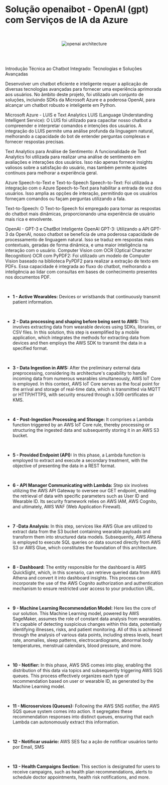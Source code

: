 # Solução openaibot - OpenAI (gpt) com Serviços de IA da Azure 

<br> 

<div align="center">

![openai architecture](https://github.com/arthurmeirelessm/openaibot-dev/assets/78212769/afc52efd-98e5-4c15-8bf5-279b5916ba61)


</div>

<br> 

<br> 


Introdução Técnica ao Chatbot Integrado: Tecnologias e Soluções Avançadas

Desenvolver um chatbot eficiente e inteligente requer a aplicação de diversas tecnologias avançadas para fornecer uma experiência aprimorada aos usuários. No âmbito deste projeto, foi utilizado um conjunto de soluções, incluindo SDKs da Microsoft Azure e a poderosa OpenAI, para alcançar um chatbot robusto e inteligente em Python.

Microsoft Azure - LUIS e Text Analytics
LUIS (Language Understanding Intelligent Service):
O LUIS foi utilizado para capacitar nosso chatbot a compreender e interpretar comandos e intenções dos usuários. A integração do LUIS permite uma análise profunda da linguagem natural, melhorando a capacidade do bot de entender perguntas complexas e fornecer respostas precisas.

Text Analytics para Análise de Sentimento:
A funcionalidade de Text Analytics foi utilizada para realizar uma análise de sentimento em avaliações e interações dos usuários. Isso não apenas fornece insights valiosos sobre a satisfação do usuário, mas também permite ajustes contínuos para melhorar a experiência geral.

Azure Speech-to-Text e Text-to-Speech
Speech-to-Text:
Foi utilizada a integração com o Azure Speech-to-Text para habilitar a entrada de voz dos usuários. Isso amplia as opções de interação, permitindo que os usuários forneçam comandos ou façam perguntas utilizando a fala.

Text-to-Speech:
O Text-to-Speech foi empregado para tornar as respostas do chatbot mais dinâmicas, proporcionando uma experiência de usuário mais rica e envolvente.

OpenAI - GPT-3 e ChatBot Inteligente
OpenAI GPT-3:
Utilizando a API GPT-3 da OpenAI, nosso chatbot se beneficia de uma poderosa capacidade de processamento de linguagem natural. Isso se traduz em respostas mais contextuais, geradas de forma dinâmica, e uma maior inteligência na interação com o usuário.
Computer Vision com OCR (Optical Character Recognition)
OCR com PyPDF2:
Foi utilizado um modelo de Computer Vision baseado na biblioteca PyPDF2 para realizar a extração de texto em PDFs. Essa capacidade é integrada ao fluxo do chatbot, melhorando a inteligência ao lidar com consultas em bases de conhecimento presentes nos documentos PDF.

<br> 

* **1 - Active Wearables:** Devices or wristbands that continuously transmit patient information.

<br> 

* **2 - Data processing and shaping before being sent to AWS:** This involves extracting data from wearable devices using SDKs, libraries, or CSV files. In this solution, this step is exemplified by a mobile application, which integrates the methods for extracting data from devices and then employs the AWS SDK to transmit the data in a specified format.

<br> 

* **3 - Data Ingestion in AWS:** After the preliminary external data preprocessing, considering its architecture's capability to handle incoming data from numerous wearables simultaneously, AWS IoT Core is employed. In this context, AWS IoT Core serves as the focal point for the arrival and storage of real-time data, which is transmitted via MQTT or HTTP/HTTPS, with security ensured through x.509 certificates or KMS.
<br> 
  
* **4 - Post-Ingestion Processing and Storage:** It comprises a Lambda function triggered by an AWS IoT Core rule, thereby processing or structuring the ingested data and subsequently storing it in an AWS S3 bucket.

<br> 

* **5 - Provided Endpoint (API):** In this phase, a Lambda function is employed to extract and execute a secondary treatment, with the objective of presenting the data in a REST format.

<br> 

* **6 - API Manager Communicating with Lambda:** Step six involves utilizing the AWS API Gateway to oversee our GET endpoint, enabling the retrieval of data with specific parameters such as User ID and Wearable ID. Its security framework relies on AWS IAM, AWS Cognito, and ultimately, AWS WAF (Web Application Firewall).

<br> 

* **7 -Data Analysis:** In this step, services like AWS Glue are utilized to extract data from the S3 bucket containing wearable payloads and transform them into structured data models. Subsequently, AWS Athena is employed to execute SQL queries on data sourced directly from AWS S3 or AWS Glue, which constitutes the foundation of this architecture.
<br> 

* **8 - Dashboard:** The entity responsible for the dashboard is AWS QuickSight, which, in this scenario, can retrieve queried data from AWS Athena and convert it into dashboard insights. This process can incorporate the use of the AWS Cognito authorization and authentication mechanism to ensure restricted user access to your production URL. 

<br> 

* **9 - Machine Learning Recommendation Model:** Here lies the core of our solution. This Machine Learning model, powered by AWS SageMaker, assumes the role of constant data analysis from wearables. It's capable of detecting suspicious changes within this data, potentially identifying illnesses, risks, and patient monitoring. All of this is achieved through the analysis of various data points, including stress levels, heart rate, anomalies, sleep patterns, electrocardiograms, abnormal body temperatures, menstrual calendars, blood pressure, and more.

<br> 

* **10 - Notifier:** In this phase, AWS SNS comes into play, enabling the distribution of this data via topics and subsequently triggering AWS SQS queues. This process effectively organizes each type of recommendation based on user or wearable ID, as generated by the Machine Learning model.

<br> 

* **11 - Microservices (Queues):** Following the AWS SNS notifier, the AWS SQS queue system comes into action. It segregates these recommendation responses into distinct queues, ensuring that each Lambda can autonomously extract this information.

<br> 

* **12 - Notificar usuário:** AWS SES faz a ação de notificar usuários tanto por Email, SMS

<br> 

* **13 - Health Campaigns Section:** This section is designated for users to receive campaigns, such as health plan recommendations, alerts to schedule doctor appointments, health risk notifications, and more.     
